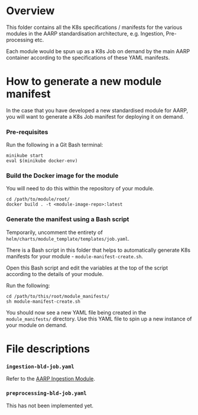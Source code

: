 # Overview
This folder contains all the K8s specifications / manifests for the various modules in the AARP standardisation architecture, e.g. Ingestion, Pre-processing etc.

Each module would be spun up as a K8s Job on demand by the main AARP container according to the specifications of these YAML manifests.

# How to generate a new module manifest
In the case that you have developed a new standardised module for AARP, you will want to generate a K8s Job manifest for deploying it on demand.

### Pre-requisites
Run the following in a Git Bash terminal:
```
minikube start
eval $(minikube docker-env)
```

### Build the Docker image for the module
You will need to do this within the repository of your module.
```
cd /path/to/module/root/
docker build . -t <module-image-repo>:latest
```

### Generate the manifest using a Bash script
Temporarily, uncomment the entirety of `helm/charts/module_template/templates/job.yaml`.

There is a Bash script in this folder that helps to automatically generate K8s manifests for your module - `module-manifest-create.sh`.

Open this Bash script and edit the variables at the top of the script according to the details of your module.

Run the following:
```
cd /path/to/this/root/module_manifests/
sh module-manifest-create.sh
```
You should now see a new YAML file being created in the `module_manifests/` directory. Use this YAML file to spin up a new instance of your module on demand.

# File descriptions
### `ingestion-bld-job.yaml`
Refer to the [AARP Ingestion Module](https://github.com/lbg-gcp-foundation/tnt01-audmsa-aarp-ingestion).

### `preprocessing-bld-job.yaml`
This has not been implemented yet.